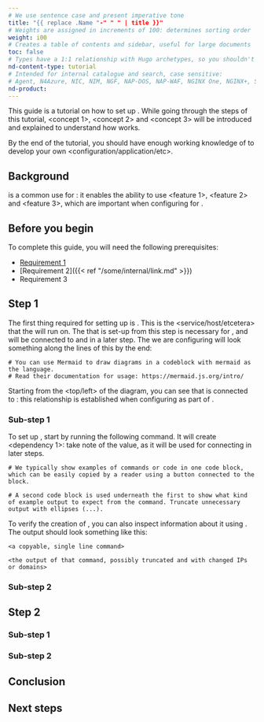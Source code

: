 ```yaml
---
# We use sentence case and present imperative tone
title: "{{ replace .Name "-" " " | title }}"
# Weights are assigned in increments of 100: determines sorting order
weight: i00
# Creates a table of contents and sidebar, useful for large documents
toc: false
# Types have a 1:1 relationship with Hugo archetypes, so you shouldn't need to change this
nd-content-type: tutorial
# Intended for internal catalogue and search, case sensitive:
# Agent, N4Azure, NIC, NIM, NGF, NAP-DOS, NAP-WAF, NGINX One, NGINX+, Solutions, Unit
nd-product:
---
```


[//]: # "These are Markdown comments to guide you through document structure. Remove them as you go, as well as any unnecessary sections."
[//]: # "Use underscores for _italics_, and double asterisks for **bold**."
[//]: # "Backticks are for `monospace`, used sparingly and reserved mostly for executable names - they can cause formatting problems. Avoid them in tables: use italics instead."

[//]: # "Begin each document with a sentence or two explaining what the purpose of the guide is, and what high-level actions to expect. No need to adhere precisely the example text given anywhere in this template."

This guide is a tutorial on how to set up <thing>. While going through the steps of this tutorial, <concept 1>, <concept 2> and <concept 3> will be introduced and explained to understand how <thing> works.

By the end of the tutorial, you should have enough working knowledge of <thing> to develop your own <configuration/application/etc>.

## Background

[//]: # "The largest difference between a tutorial and a how-to document is the scope of detail included. While working on the tutorial, consider what overlap might exist with a concept document."
[//]: # "We want to reduce the amount of context switching a reader has to go through, so it might be beneficial to convert some text content into an include for re-use between a tutorial and a concept document."

<thing> is a common use for <product>: it enables the ability to use <feature 1>, <feature 2> and <feature 3>, which are important when configuring <product> for <use case>.

## Before you begin

[//]: # "List everything someone will need installed or configured before it's required. Link directly to installation guides where possible."

To complete this guide, you will need the following prerequisites:

- [Requirement 1](some-external-link)
- [Requirement 2]({{< ref "/some/internal/link.md" >}})
- Requirement 3

[//]: # "Note the style of link for requirement two: keep the markdown extension. Links are resolved from the root of the documentation folder, often /site."

## Step 1

[//]: # "The text immediately following a heading in a tutorial should likely explain a concept to build a mental model of what the reader is about to do."
[//]: # "If it's a successive step (One after the first), you might refer to work already done to follow the sequence of operations."

The first thing required for setting up <thing> is <step name>. This is the <service/host/etcetera> that the <thing> will run on. The <component> that is set-up from this step is necessary for <requirement>, and will be connected to <other component> and <third component> in a later step. The <thing> we are configuring will look something along the lines of this by the end:

[//]: # "If it helps, include a diagram of some kind. Ensure your description provides all the context required, however: a diagram is an aid to explain things, not a replacement."

```mermaid
# You can use Mermaid to draw diagrams in a codeblock with mermaid as the language.
# Read their documentation for usage: https://mermaid.js.org/intro/
```

Starting from the <top/left> of the diagram, you can see that <thing> is connected to <other thing>: this relationship is established when configuring <parameter> as part of <file name>.

### Sub-step 1

[//]: # "The sub-steps of a tutorial should show the exact steps a reader should take to accomplish an action, and what to expect when doing so."
[//]: # "Though there may be multiple ways to accomplish a task, focus on showing the reader the exact way to do one."
[//]: # "You can mention alternative paths, but do not give unnecessary detail: it detracts from the task at hand."

To set up <component>, start by running the following command. It will create <dependency 1>: take note of the <unique identifier> value, as it will be used for connecting <other component> in later steps.

```shell
# We typically show examples of commands or code in one code block, which can be easily copied by a reader using a button connected to the block.
```
```text
# A second code block is used underneath the first to show what kind of example output to expect from the command. Truncate unnecessary output with ellipses (...).
```

To verify the creation of <component>, you can also inspect information about it using <command>. The output should look something like this:

```shell
<a copyable, single line command>
```
```
<the output of that command, possibly truncated and with changed IPs or domains>
```

### Sub-step 2

## Step 2

[//]: # "Explain any additional steps required. If the tutorial involves multiple components, each component can have its own step for delineation."

### Sub-step 1


### Sub-step 2


## Conclusion

[//]: # "Summarize everything that the reader will have learned and accomplished by the end of this tutorial."
[//]: # "It should fulfill the promise made by the introductory paragraph at the top of the document."
[//]: # "You may wish to link to another tutorial as the next logical step, but that could also be part of the 'See also' section."


## Next steps

[//]: # "Link to related documents, such as concepts, reference material or specific use cases."

